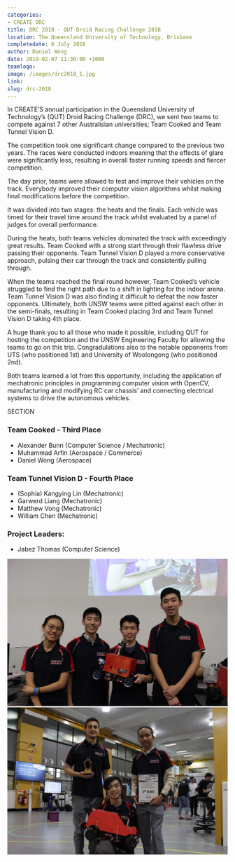 ```yaml
---
categories:
- CREATE DRC
title: DRC 2018 - QUT Droid Racing Challenge 2018
location: The Queensland University of Technology, Brisbane
completedate: 6 July 2018
author: Daniel Wong
date: 2019-02-07 11:30:00 +1000
teamlogo:
image: /images/drc2018_1.jpg
link:
slug: drc-2018
---
```

In CREATE’S annual participation in the Queensland University of Technology’s (QUT) Droid Racing Challenge (DRC), we sent two teams to compete against 7 other Australisian universities; Team Cooked and Team Tunnel Vision D.

The competition took one significant change compared to the previous two years. The races were conducted indoors meaning that the effects of glare were significantly less, resulting in overall faster running speeds and fiercer competition.

The day prior, teams were allowed to test and improve their vehicles on the track. Everybody improved their computer vision algorithms whilst making final modifications before the competition.

It was divided into two stages: the heats and the finals. Each vehicle was timed for their travel time around the track whilst evaluated by a panel of judges for overall performance.

During the heats, both teams vehicles dominated the track with exceedingly great results. Team Cooked with a strong start through their flawless drive passing their opponents. Team Tunnel Vision D played a more conservative approach, pulsing their car through the track and consistently pulling through.

When the teams reached the final round however, Team Cooked’s vehicle struggled to find the right path due to a shift in lighting for the indoor arena. Team Tunnel Vision D was also finding it difficult to defeat the now faster opponents. Ultimately, both UNSW teams were pitted against each other in the semi-finals, resulting in Team Cooked placing 3rd and Team Tunnel Vision D taking 4th place.

A huge thank you to all those who made it possible, including QUT for hosting the competition and the UNSW Engineering Faculty for allowing the teams to go on this trip. Congradulations also to the notable opponents from UTS (who positioned 1st) and University of Woolongong (who positioned 2nd).

Both teams learned a lot from this opportunity, including the application of mechatronic principles in programming computer vision with OpenCV, manufacturing and modifying RC car chassis’ and connecting electrical systems to drive the autonomous vehicles.

SECTION

### Team Cooked - Third Place
- Alexander Bunn (Computer Science / Mechatronic)
- Muhammad Arfin (Aerospace / Commerce)
- Daniel Wong (Aerospace)

### Team Tunnel Vision D - Fourth Place</h4>
- (Sophia) Kangying Lin (Mechatronic)
- Garwerd Liang (Mechatronic)
- Matthew Vong (Mechatronic)
- William Chen (Mechatronic)

### Project Leaders:</h4>
- Jabez Thomas (Computer Science)

<img src="/images/drc2018_2.jpg" class="contentimg">
<img src="/images/drc2018_3.jpg" class="contentimg">
